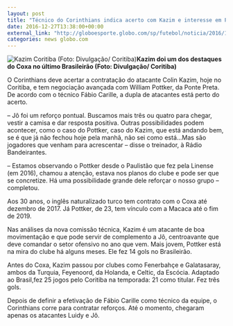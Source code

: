 ```yaml
---
layout: post
title: "Técnico do Corinthians indica acerto com Kazim e interesse em Pottker"
date: 2016-12-27T13:38:00+00:00
external_link: "http://globoesporte.globo.com/sp/futebol/noticia/2016/12/tecnico-do-corinthians-indica-acerto-com-kazim-e-interesse-em-pottker.html"
categories: news globo.com
---
```

 ![Kazim Coritiba (Foto: Divulgação/ Coritiba)](http://s2.glbimg.com/YrbbzIPRju86eqtGuQnEKO_8zSk=/153x0:1060x1199/300x397/s.glbimg.com/es/ge/f/original/2016/11/10/img_2858.jpg "Kazim Coritiba (Foto: Divulgação/ Coritiba)")**Kazim doi um dos destaques do Coxa no último Brasileirão (Foto: Divulgação/ Coritiba)**

O Corinthians deve acertar a contratação do atacante Colin Kazim, hoje no Coritiba, e tem negociação avançada com William Pottker, da Ponte Preta. De acordo com o técnico Fábio Carille, a dupla de atacantes está perto do acerto.

– Jô foi um reforço pontual. Buscamos mais três ou quatro para chegar, vestir a camisa e dar resposta positiva. Outras possibilidades podem acontecer, como o caso do Pottker, caso do Kazim, que está andando bem, se é que já não fechou hoje pela manhã, não sei como está...Mas são jogadores que venham para acrescentar – disse o treinador, à Rádio Bandeirantes.

– Estamos observando o Pottker desde o Paulistão que fez pela Linense (em 2016), chamou a atenção, estava nos planos do clube e pode ser que se concretize. Há uma possibilidade grande dele reforçar o nosso grupo – completou.

Aos 30 anos,&nbsp;o inglês naturalizado turco tem contrato com o Coxa até dezembro de 2017. Já Pottker, de 23, tem vínculo com a Macaca até o fim de 2019.

Nas análises da nova comissão técnica, Kazim é um atacante de boa movimentação e que pode servir de complemento a Jô, centroavante que deve comandar o setor ofensivo no ano que vem. Mais jovem, Pottker está na mira do clube há alguns meses. Ele fez 14 gols no Brasileirão.

Antes do Coxa, Kazim passou por clubes como Fenerbahçe e Galatasaray, ambos da Turquia, Feyenoord, da Holanda, e Celtic, da Escócia. Adaptado ao Brasil,fez 25 jogos pelo Coritiba na temporada: 21 como titular. Fez três gols.

Depois de definir a efetivação de Fábio Carille como técnico da equipe, o Corinthians corre para contratar reforços. Até o momento, chegaram apenas os atacantes Luidy e Jô.&nbsp;

